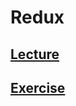 # Redux

## [Lecture](https://www.notion.so/startupsummer2020/152571b47291492da2fd176bdc7563c7)
## [Exercise](https://www.notion.so/startupsummer2020/2c631df752d34689ac1e0a9ac8eb7506)
